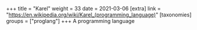 +++
title = "Karel"
weight = 33
date = 2021-03-06
[extra]
link = "https://en.wikipedia.org/wiki/Karel_(programming_language)"
[taxonomies]
groups = ["proglang"]
+++
A programming language


